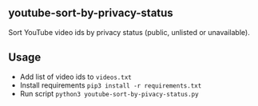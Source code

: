 ## youtube-sort-by-privacy-status

Sort YouTube video ids by privacy status (public, unlisted or unavailable).

## Usage

- Add list of video ids to `videos.txt`
- Install requirements
  `pip3 install -r requirements.txt`
- Run script
  `python3 youtube-sort-by-pivacy-status.py`
